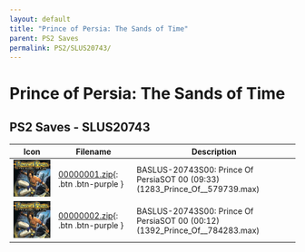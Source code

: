 ```yaml
---
layout: default
title: "Prince of Persia: The Sands of Time"
parent: PS2 Saves
permalink: PS2/SLUS20743/
---
```

# Prince of Persia: The Sands of Time

## PS2 Saves - SLUS20743

| Icon | Filename | Description |
|------|----------|-------------|
| ![Prince of Persia: The Sands of Time](icon0.png) | [00000001.zip](00000001.zip){: .btn .btn-purple } | BASLUS-20743S00: Prince Of PersiaSOT 00 (09:33) (1283_Prince_Of__579739.max) |
| ![Prince of Persia: The Sands of Time](icon0.png) | [00000002.zip](00000002.zip){: .btn .btn-purple } | BASLUS-20743S00: Prince Of PersiaSOT 00 (00:12) (1392_Prince_Of__784283.max) |

